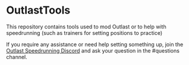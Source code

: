 # OutlastTools
This repository contains tools used to mod Outlast or to help with speedrunning (such as trainers for setting positions to practice)

If you require any assistance or need help setting something up, join the [Outlast Speedrunning Discord](https://discord.gg/vyMZQSrtMA) and ask your question in the #questions channel.
